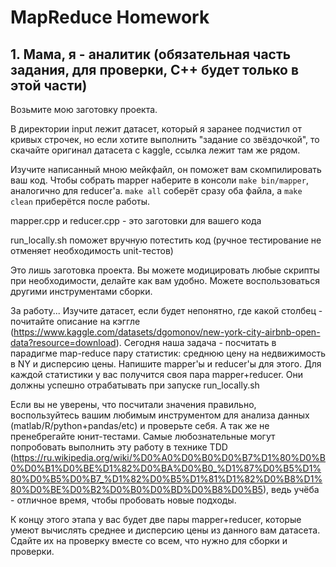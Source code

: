 # MapReduce Homework

## 1. Мама, я - аналитик (обязательная часть задания, для проверки, C++ будет только в этой части)
Возьмите мою заготовку проекта.

В директории input лежит датасет, который я заранее подчистил от кривых строчек, но если хотите выполнить "задание со звёздочкой", то скачайте оригинал датасета с kaggle, ссылка лежит там же рядом.

Изучите написанный мною мейкфайл, он поможет вам скомпилировать ваш код. Чтобы собрать mapper наберите в консоли `make bin/mapper`, аналогично для reducer'а. `make all` соберёт сразу оба файла, а `make clean` приберётся после работы. 

mapper.cpp и reducer.cpp - это заготовки для вашего кода

run_locally.sh поможет вручную потестить код (ручное тестирование не отменяет необходимость unit-тестов)

Это лишь заготовка проекта. Вы можете модицировать любые скрипты при необходимости, делайте как вам удобно. Можете воспользоваться другими инструментами сборки.

За работу... Изучите датасет, если будет непонятно, где какой столбец - почитайте описание на кэггле (https://www.kaggle.com/datasets/dgomonov/new-york-city-airbnb-open-data?resource=download). Сегодня наша задача - посчитать в парадигме map-reduce пару статистик: среднюю цену на недвижимость в NY и дисперсию цены. Напишите mapper'ы и reducer'ы для этого. Для каждой статистики у вас получится своя пара mapper+reducer. Они должны успешно отрабатывать при запуске run_locally.sh

Если вы не уверены, что посчитали значения правильно, воспользуйтесь вашим любимым инструментом для анализа данных (matlab/R/python+pandas/etc) и проверьте себя. А так же не пренебрегайте юнит-тестами. Самые любознательные могут попробовать выполнить эту работу в технике TDD (https://ru.wikipedia.org/wiki/%D0%A0%D0%B0%D0%B7%D1%80%D0%B0%D0%B1%D0%BE%D1%82%D0%BA%D0%B0_%D1%87%D0%B5%D1%80%D0%B5%D0%B7_%D1%82%D0%B5%D1%81%D1%82%D0%B8%D1%80%D0%BE%D0%B2%D0%B0%D0%BD%D0%B8%D0%B5), ведь учёба - отличное время, чтобы пробовать новые подходы. 

К концу этого этапа у вас будет две пары mapper+reducer, которые умеют вычислять среднее и дисперсию цены из данного вам датасета. Сдайте их на проверку вместе со всем, что нужно для сборки и проверки.

